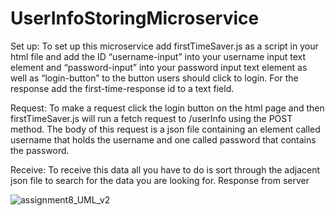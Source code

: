 # UserInfoStoringMicroservice

Set up: To set up this microservice add firstTimeSaver.js as a script in your html file and add the ID “username-input” into your username input text element and “password-input” into your password input text element as well as “login-button” to the button users should click to login. For the response add the first-time-response id to a text field.

Request: To make a request click the login button on the html page and then firstTimeSaver.js will run a fetch request to /userInfo using the POST method. The body of this request is a json file containing an element called username that holds the username and one called password that contains the password.

Receive: To receive this data all you have to do is sort through the adjacent json file to search for the data you are looking for. Response from server

![assignment8_UML_v2](https://user-images.githubusercontent.com/100888637/218936625-1a10398e-aaac-440f-9f9d-fb9ff78c0c02.png)
